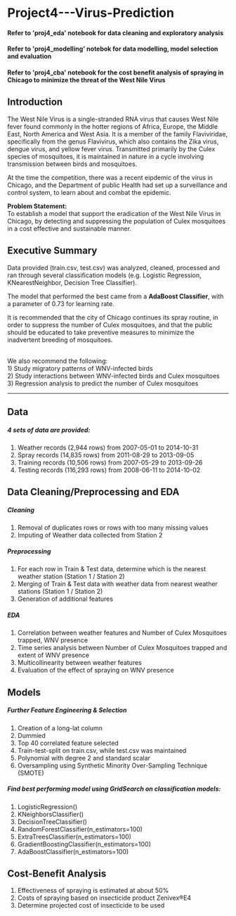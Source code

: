 # Project4---Virus-Prediction

#### Refer to 'proj4_eda' notebook for data cleaning and exploratory analysis
#### Refer to 'proj4_modelling' notebok for data modelling, model selection and evaluation
#### Refer to 'proj4_cba' notebook for the cost benefit analysis of spraying in Chicago to minimize the threat of the West Nile Virus

## Introduction
The West Nile Virus is a single-stranded RNA virus that causes West Nile fever found commonly in the hotter regions of Africa, Europe, the Middle East, North America and West Asia. It is a member of the family Flaviviridae, specifically from the genus Flavivirus, which also contains the Zika virus, dengue virus, and yellow fever virus. Transmitted primarily by the Culex species of mosquitoes, it is maintained in nature in a cycle involving transmission between birds and mosquitoes.

At the time the competition, there was a recent eipdemic of the virus in Chicago, and the Department of public Health had set up a surveillance and control system, to learn about and combat the epidemic.

__Problem Statement:__ 
<br> To establish a model that support the eradication of the West Nile Virus in Chicago, by detecting and suppressing the population of Culex mosquitoes in a cost effective and sustainable manner.

## Executive Summary
Data provided (train.csv, test.csv) was analyzed, cleaned, processed and ran through several classification models (e.g. Logistic Regression, KNearestNeighbor, Decision Tree Classifier). 

The model that performed the best came from a __AdaBoost Classifier__, with a parameter of 0.73 for learning rate. 

It is recommended that the city of Chicago continues its spray routine, in order to suppress the number of Culex mosquitoes, and that the public should be educated to take preventive measures to minimize the inadvertent breeding of mosquitoes. 

<br>
We also recommend the following:<br>
1) Study migratory patterns of WNV-infected birds<br>
2) Study interactions between WNV-infected birds and Culex mosquitoes<br>
3) Regression analysis to predict the number of Culex mosquitoes

---------------------------------------

## Data
##### 4 sets of data are provided:
1) Weather records (2,944 rows) from 2007-05-01 to 2014-10-31<br>
2) Spray records (14,835 rows) from 2011-08-29 to 2013-09-05<br>
3) Training records (10,506 rows) from 2007-05-29 to 2013-09-26<br>
4) Testing records (116,293 rows) from 2008-06-11 to 2014-10-02<br>
## Data Cleaning/Preprocessing and EDA
##### Cleaning
1) Removal of duplicates rows or rows with too many missing values<br>
2) Imputing of Weather data collected from Station 2<br>
##### Preprocessing
1) For each row in Train & Test data, determine which is the nearest weather station (Station 1 / Station 2)<br>
2) Merging of Train & Test data with weather data from nearest weather stations (Station 1 / Station 2)<br>
3) Generation of additional features<br>
##### EDA
1) Correlation between weather features and Number of Culex Mosquitoes trapped, WNV presence<br>
2) Time series analysis between Number of Culex Mosquitoes trapped and extent of WNV presence<br>
3) Multicollinearity between weather features<br>
4) Evaluation of the effect of spraying on WNV presence<br>
## Models
##### Further Feature Engineering & Selection
1) Creation of a long-lat column<br>
2) Dummied<br>
3) Top 40 correlated feature selected<br>
4) Train-test-split on train.csv, while test.csv was maintained<br>
5) Polynomial with degree 2 and standard scalar<br>
6) Oversampling using Synthetic Minority Over-Sampling Technique (SMOTE)<br>
##### Find best performing model using GridSearch on classification models:
1) LogisticRegression()<br>
2) KNeighborsClassifier()<br>
3) DecisionTreeClassifier()<br>
4) RandomForestClassifier(n_estimators=100)<br>
5) ExtraTreesClassifier(n_estimators=100)<br>
6) GradientBoostingClassifier(n_estimators=100)<br>
7) AdaBoostClassifier(n_estimators=100)<br>
## Cost-Benefit Analysis
1) Effectiveness of spraying is estimated at about 50%<br>
2) Costs of spraying based on insecticide product Zenivex®E4<br>
3) Determine projected cost of insecticide to be used<br>
